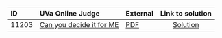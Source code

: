 | ID | UVa Online Judge | External | Link to solution |
|:---|:---|:---|:---:|
| 11203 | [Can you decide it for ME](https://onlinejudge.org/index.php?option=com_onlinejudge&Itemid=8&category=24&page=show_problem&problem=2144) | [PDF](https://onlinejudge.org/external/112/11203.pdf) | [Solution](https://github.com/versenyi98/uva-solutions/tree/main/solutions/11203%20-%20Can%20you%20decide%20it%20for%20ME)|
